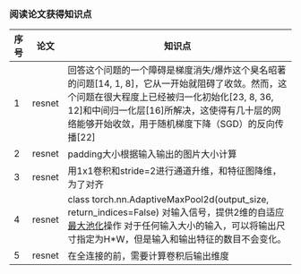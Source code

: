 ### 阅读论文获得知识点



| 序号 | 论文   | 知识点                                                       |
| ---- | ------ | ------------------------------------------------------------ |
| 1    | resnet | 回答这个问题的一个障碍是梯度消失/爆炸这个臭名昭著的问题[14, 1,  8]，它从一开始就阻碍了收敛。然而，这个问题在很大程度上已经被归一化初始化[23, 8, 36,  12]和中间归一化层[16]所解决，这使得有几十层的网络能够开始收敛，用于随机梯度下降（SGD）的反向传播[22] |
| 2    | resnet | padding大小根据输入输出的图片大小计算                        |
| 3    | resnet | 用1x1卷积和stride=2进行通道升维，和特征图降维，为了对齐      |
| 4    | resnet | class torch.nn.AdaptiveMaxPool2d(output_size, return_indices=False) 对输入信号，提供2维的自适应[最大池化](https://so.csdn.net/so/search?q=最大池化&spm=1001.2101.3001.7020)操作 对于任何输入大小的输入，可以将输出尺寸指定为H*W，但是输入和输出特征的数目不会变化。 |
| 5    | resnet | 在全连接的前，需要计算卷积后输出维度                         |



